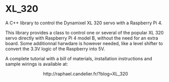 # XL_320
A C++ library to control the Dynamixel XL 320 servo with a Raspberry Pi 4.

This library provides a class to control one or several of the popular XL 320 servo directly with  Raspberry Pi 4 model B, without the need for an extra board. Some additionnal harwdare is however needed, like a level shifter to convert the 3.3V logic of the Raspberry into 5V.

A complete tutorial with a bill of materials, installation instructions and sample wirings is available at:

<p align="center">http://raphael.candelier.fr/?blog=XL_320</p>

